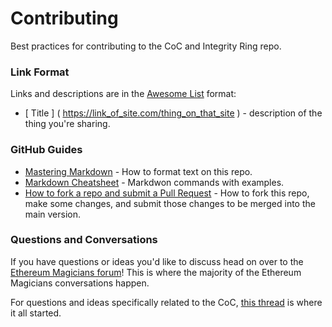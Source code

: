 # Contributing

Best practices for contributing to the CoC and Integrity Ring repo. 

### Link Format

Links and descriptions are in the [Awesome List](https://github.com/sindresorhus/awesome) format:

- [ Title ] ( https://link_of_site.com/thing_on_that_site ) - description of the thing you're sharing.

### GitHub Guides
- [Mastering Markdown](https://guides.github.com/features/mastering-markdown/) - How to format text on this repo.
- [Markdown Cheatsheet](https://github.com/adam-p/markdown-here/wiki/Markdown-Cheatsheet) - Markdwon commands with examples.
- [How to fork a repo and submit a Pull Request](https://guides.github.com/activities/forking/) - How to fork this repo, make some changes, and submit those changes to be merged into the main version.

### Questions and Conversations

If you have questions or ideas you'd like to discuss head on over to the [Ethereum Magicians forum](https://ethereum-magicians.org/)! This is where the majority of the Ethereum Magicians conversations happen. 

For questions and ideas specifically related to the CoC, [this thread](https://ethereum-magicians.org/t/ethmagicians-council-of-prague-integrity-ring-community-code-of-conduct/2836) is where it all started.




